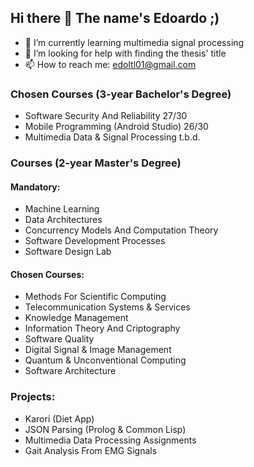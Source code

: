 ## Hi there 👋 The name's Edoardo ;)

- 🌱 I’m currently learning multimedia signal processing
- 🤔 I’m looking for help with finding the thesis' title
- 📫 How to reach me: edoltl01@gmail.com

### Chosen Courses (3-year Bachelor's Degree)
- Software Security And Reliability 27/30
- Mobile Programming (Android Studio) 26/30
- Multimedia Data & Signal Processing t.b.d.

### Courses (2-year Master's Degree)
#### Mandatory:
- Machine Learning
- Data Architectures
- Concurrency Models And Computation Theory
- Software Development Processes
- Software Design Lab
#### Chosen Courses:
- Methods For Scientific Computing
- Telecommunication Systems & Services
- Knowledge Management
- Information Theory And Criptography
- Software Quality
- Digital Signal & Image Management
- Quantum & Unconventional Computing
- Software Architecture

### Projects: 
- Karori (Diet App)
- JSON Parsing (Prolog & Common Lisp)
- Multimedia Data Processing Assignments
- Gait Analysis From EMG Signals
